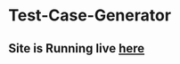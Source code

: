 # Test-Case-Generator

## Site is Running live [here](https://21shadow10.github.io/Test-Case-Generator/HTML/integer.html)
